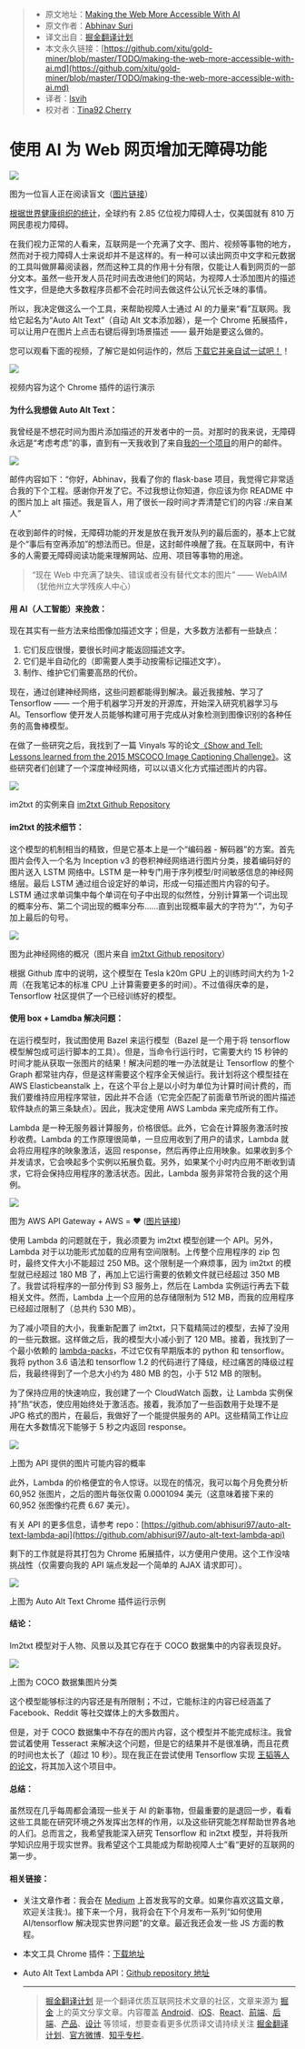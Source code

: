 
> * 原文地址：[Making the Web More Accessible With AI](https://hackernoon.com/making-the-web-more-accessible-with-ai-1fb2ed6ea2a4)
> * 原文作者：[Abhinav Suri](https://hackernoon.com/@abhisuri97)
> * 译文出自：[掘金翻译计划](https://github.com/xitu/gold-miner)
> * 本文永久链接：[https://github.com/xitu/gold-miner/blob/master/TODO/making-the-web-more-accessible-with-ai.md](https://github.com/xitu/gold-miner/blob/master/TODO/making-the-web-more-accessible-with-ai.md)
> * 译者：[lsvih](https://github.com/lsvih)
> * 校对者：[Tina92](https://github.com/Tina92),[Cherry](https://github.com/sunshine940326)

# 使用 AI 为 Web 网页增加无障碍功能

  ![](https://cdn-images-1.medium.com/max/2000/1*oxCB95q9jaqKSqMw96FWqA.png)

图为一位盲人正在阅读盲文（[图片链接](http://usabilitygeek.com/wp-content/uploads/2012/07/Software-For-Visually-Impaired-Blind-Users.jpg)）

[根据世界健康组织的统计](http://www.who.int/mediacentre/factsheets/fs282/en/)，全球约有 2.85 亿位视力障碍人士，仅美国就有 810 万网民患视力障碍。

在我们视力正常的人看来，互联网是一个充满了文字、图片、视频等事物的地方，然而对于视力障碍人士来说却并不是这样的。有一种可以读出网页中文字和元数据的工具叫做屏幕阅读器，然而这种工具的作用十分有限，仅能让人看到网页的一部分文本。虽然一些开发人员花时间去改进他们的网站，为视障人士添加图片的描述性文字，但是绝大多数程序员都不会花时间去做这件公认冗长乏味的事情。

所以，我决定做这么一个工具，来帮助视障人士通过 AI 的力量来“看”互联网。我给它起名为“Auto Alt Text”（自动 Alt 文本添加器），是一个 Chrome 拓展插件，可以让用户在图片上点击右键后得到场景描述 —— 最开始是要这么做的。

您可以观看下面的视频，了解它是如何运作的，然后 [下载它并亲自试一试吧！](http://abhinavsuri.com/aat)！

[![](https://i.ytimg.com/vi_webp/c1S4iB360m8/maxresdefault.webp)](https://www.youtube.com/embed/c1S4iB360m8)

视频内容为这个 Chrome 插件的运行演示

#### 为什么我想做 Auto Alt Text：

我曾经是不想花时间为图片添加描述的开发者中的一员。对那时的我来说，无障碍永远是“考虑考虑”的事，直到有一天我收到了来自[我的一个项目](https://github.com/hack4impact/flask-base)的用户的邮件。

![](https://cdn-images-1.medium.com/max/1600/1*uYx_pi9vAI17mQ20D81ykw.png)

邮件内容如下：“你好，Abhinav，我看了你的 flask-base 项目，我觉得它非常适合我的下个工程。感谢你开发了它。不过我想让你知道，你应该为你 README 中的图片加上 alt 描述。我是盲人，用了很长一段时间才弄清楚它们的内容 :/来自某人”

在收到邮件的时候，无障碍功能的开发是放在我开发队列的最后面的，基本上它就是个“事后有空再添加”的想法而已。但是，这封邮件唤醒了我。在互联网中，有许多的人需要无障碍阅读功能来理解网站、应用、项目等事物的用途。

> “现在 Web 中充满了缺失、错误或者没有替代文本的图片” —— WebAIM（犹他州立大学残疾人中心）

#### 用 AI（人工智能）来挽救：

现在其实有一些方法来给图像加描述文字；但是，大多数方法都有一些缺点：

1. 它们反应很慢，要很长时间才能返回描述文字。
2. 它们是半自动化的（即需要人类手动按需标记描述文字）。
3. 制作、维护它们需要高昂的代价。

现在，通过创建神经网络，这些问题都能得到解决。最近我接触、学习了 Tensorflow —— 一个用于机器学习开发的开源库，开始深入研究机器学习与 AI。Tensorflow 使开发人员能够构建可用于完成从对象检测到图像识别的各种任务的高鲁棒模型。

在做了一些研究之后，我找到了一篇 Vinyals 写的论文[《Show and Tell: Lessons learned from the 2015 MSCOCO Image Captioning Challenge》](https://arxiv.org/abs/1609.06647)。这些研究者们创建了一个深度神经网络，可以以语义化方式描述图片的内容。

![](https://cdn-images-1.medium.com/max/1600/1*mSvmjcvUbpgB3izigcEi4w.png)

im2txt 的实例来自 [im2txt Github Repository](https://github.com/tensorflow/models/tree/master/im2txt)

#### im2txt 的技术细节：

这个模型的机制相当的精致，但是它基本上是一个“编码器 - 解码器”的方案。首先图片会传入一个名为 Inception v3 的卷积神经网络进行图片分类，接着编码好的图片送入 LSTM 网络中。LSTM 是一种专门用于序列模型/时间敏感信息的神经网络层。最后 LSTM 通过组合设定好的单词，形成一句描述图片内容的句子。LSTM 通过求单词集中每个单词在句子中出现的似然性，分别计算第一个词出现的概率分布、第二个词出现的概率分布……直到出现概率最大的字符为“.”，为句子加上最后的句号。

![](https://cdn-images-1.medium.com/max/1600/1*CW6YVV_zEriaGrxMzN4quA.png)

图为此神经网络的概况（图片来自 [im2txt Github repository](https://github.com/tensorflow/models/tree/master/im2txt)）

根据 Github 库中的说明，这个模型在 Tesla k20m GPU 上的训练时间大约为 1-2 周（在我笔记本的标准 CPU 上计算需要更多的时间）。不过值得庆幸的是，Tensorflow 社区提供了一个已经训练好的模型。

#### 使用 box + Lamdba 解决问题：

在运行模型时，我试图使用 Bazel 来运行模型（Bazel 是一个用于将 tensorflow 模型解包成可运行脚本的工具）。但是，当命令行运行时，它需要大约 15 秒钟的时间才能从获取一张图片的结果！解决问题的唯一办法就是让 Tensorflow 的整个 Graph 都常驻内存，但是这样需要这个程序全天候运行。我计划将这个模型挂在 AWS Elasticbeanstalk 上，在这个平台上是以小时为单位为计算时间计费的，而我们要维持应用程序常驻，因此并不合适（它完全匹配了前面章节所说的图片描述软件缺点的第三条缺点）。因此，我决定使用 AWS Lambda 来完成所有工作。

Lambda 是一种无服务器计算服务，价格很低。此外，它会在计算服务激活时按秒收费。Lambda 的工作原理很简单，一旦应用收到了用户的请求，Lambda 就会将应用程序的映象激活，返回 response，然后再停止应用映象。如果收到多个并发请求，它会唤起多个实例以拓展负载。另外，如果某个小时内应用不断收到请求，它将会保持应用程序的激活状态。因此，Lambda 服务非常符合我的这个用例。

![](https://cdn-images-1.medium.com/max/1600/1*Q4EaQYos3s-67OkhhKzDkg.png)

图为 AWS API Gateway + AWS = ❤️ ([图片链接](https://cdn-images-1.medium.com/max/700/1*SzOPXTf_YQNtFejG0e4HPg.png))

使用 Lambda 的问题就在于，我必须要为 im2txt 模型创建一个 API。另外，Lambda 对于以功能形式加载的应用有空间限制。上传整个应用程序的 zip 包时，最终文件大小不能超过 250 MB。这个限制是一个麻烦事，因为 im2txt 的模型就已经超过 180 MB 了，再加上它运行需要的依赖文件就已经超过 350 MB 了。我尝试将程序的一部分传到 S3 服务上，然后在 Lambda 实例运行再去下载相关文件。然而，Lambda 上一个应用的总存储限制为 512 MB，而我的应用程序已经超过限制了（总共约 530 MB）。

为了减小项目的大小，我重新配置了 im2txt，只下载精简过的模型，去掉了没用的一些元数据。这样做之后，我的模型大小减小到了 120 MB。接着，我找到了一个最小依赖的 [lambda-packs](https://github.com/ryfeus/lambda-packs)，不过它仅有早期版本的 python 和 tensorflow。我将 python 3.6 语法和 tensorflow 1.2 的代码进行了降级，经过痛苦的降级过程后，我最终得到了一个总大小约为 480 MB 的包，小于 512 MB 的限制。

为了保持应用的快速响应，我创建了一个 CloudWatch 函数，让 Lambda 实例保持”热“状态，使应用始终处于激活态。接着，我添加了一些函数用于处理不是 JPG 格式的图片，在最后，我做好了一个能提供服务的 API。这些精简工作让应用在大多数情况下能够于 5 秒之内返回 response。

![](https://cdn-images-1.medium.com/max/1600/1*e5awvS8Z3k5V9qaxzMadQw.png)

上图为 API 提供的图片可能内容的概率

此外，Lambda 的价格便宜的令人惊讶。以现在的情况，我可以每个月免费分析 60,952 张图片，之后的图片每张仅需 0.0001094 美元（这意味着接下来的 60,952 张图像约花费 6.67 美元）。


有关 API 的更多信息，请参考 repo：[https://github.com/abhisuri97/auto-alt-text-lambda-api](https://github.com/abhisuri97/auto-alt-text-lambda-api)

剩下的工作就是将其打包为 Chrome 拓展插件，以方便用户使用。这个工作没啥挑战性（仅需要向我的 API 端点发起一个简单的 AJAX 请求即可）。

![](https://cdn-images-1.medium.com/max/1600/1*SXf884JCTh_Ze-0XcXsxiw.gif)

上图为 Auto Alt Text Chrome 插件运行示例

#### 结论：

Im2txt 模型对于人物、风景以及其它存在于 COCO 数据集中的内容表现良好。

![](https://cdn-images-1.medium.com/max/1600/1*NE9GCZliWRPy9km6Kmaarw.png)

上图为 COCO 数据集图片分类

这个模型能够标注的内容还是有所限制；不过，它能标注的内容已经涵盖了 Facebook、Reddit 等社交媒体上的大多数图片。

但是，对于 COCO 数据集中不存在的图片内容，这个模型并不能完成标注。我曾尝试着使用 Tesseract 来解决这个问题，但是它的结果并不是很准确，而且花费的时间也太长了（超过 10 秒）。现在我正在尝试使用 Tensorflow 实现 [王韬等人的论文](http://ai.stanford.edu/~ang/papers/ICPR12-TextRecognitionConvNeuralNets.pdf)，将其加入这个项目中。

#### 总结：

虽然现在几乎每周都会涌现一些关于 AI 的新事物，但最重要的是退回一步，看看这些工具能在研究环境之外发挥出怎样的作用，以及这些研究能怎样帮助世界各地的人们。总而言之，我希望我能深入研究 Tensorflow 和 in2txt 模型，并将我所学知识应用于现实世界。我希望这个工具能成为帮助视障人士”看“更好的互联网的第一步。

#### 相关链接：

- 关注文章作者：我会在 [Medium](https://medium.com/@abhisuri97) 上首发我写的文章。如果你喜欢这篇文章，欢迎关注我:)。接下来一个月，我将会在下个月发布一系列“如何使用 AI/tensorflow 解决现实世界问题”的文章。最近我还会发一些 JS 方面的教程。
- 本文工具 Chrome 插件：[下载地址](http://abhinavsuri.com/aat)
- Auto Alt Text Lambda API：[Github repository 地址](http://github.com/abhisuri97/auto-alt-text-lambda-api)


  ---

  > [掘金翻译计划](https://github.com/xitu/gold-miner) 是一个翻译优质互联网技术文章的社区，文章来源为 [掘金](https://juejin.im) 上的英文分享文章。内容覆盖 [Android](https://github.com/xitu/gold-miner#android)、[iOS](https://github.com/xitu/gold-miner#ios)、[React](https://github.com/xitu/gold-miner#react)、[前端](https://github.com/xitu/gold-miner#前端)、[后端](https://github.com/xitu/gold-miner#后端)、[产品](https://github.com/xitu/gold-miner#产品)、[设计](https://github.com/xitu/gold-miner#设计) 等领域，想要查看更多优质译文请持续关注 [掘金翻译计划](https://github.com/xitu/gold-miner)、[官方微博](http://weibo.com/juejinfanyi)、[知乎专栏](https://zhuanlan.zhihu.com/juejinfanyi)。
